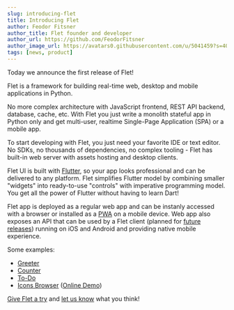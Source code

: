 ```yaml
---
slug: introducing-flet
title: Introducing Flet
author: Feodor Fitsner
author_title: Flet founder and developer
author_url: https://github.com/FeodorFitsner
author_image_url: https://avatars0.githubusercontent.com/u/5041459?s=400&v=4
tags: [news, product]
---
```


Today we announce the first release of Flet!

Flet is a framework for building real-time web, desktop and mobile applications in Python.

No more complex architecture with JavaScript frontend, REST API backend, database, cache, etc. With Flet you just write a monolith stateful app in Python only and get multi-user, realtime Single-Page Application (SPA) or a mobile app.

To start developing with Flet, you just need your favorite IDE or text editor. No SDKs, no thousands of dependencies, no complex tooling - Flet has built-in web server with assets hosting and desktop clients.

Flet UI is built with [Flutter](https://flutter.dev), so your app looks professional and can be delivered to any platform. Flet simplifies Flutter model by combining smaller "widgets" into ready-to-use "controls" with imperative programming model.
You get all the power of Flutter without having to learn Dart!

Flet app is deployed as a regular web app and can be instanly accessed with a browser or installed as a [PWA](https://web.dev/what-are-pwas/) on a mobile device. Web app also exposes an API that can be used by a Flet client (planned for [future releases](/docs/roadmap)) running on iOS and Android and providing native mobile experience.

Some examples:

* [Greeter](https://github.com/flet-dev/examples/blob/main/python/apps/greeter/greeter.py)
* [Counter](https://github.com/flet-dev/examples/blob/main/python/apps/counter/counter.py)
* [To-Do](https://github.com/flet-dev/examples/blob/main/python/apps/todo/todo.py)
* [Icons Browser](https://github.com/flet-dev/examples/blob/main/python/apps/icons-browser/main.py) ([Online Demo](https://flet-icons-browser.fly.dev/))

[Give Flet a try](/docs/getting-started/python) and [let us know](https://discord.gg/dhYUcB3R) what you think!

